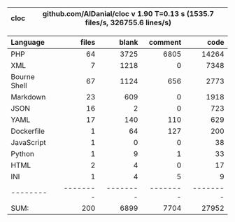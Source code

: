 
cloc|github.com/AlDanial/cloc v 1.90  T=0.13 s (1535.7 files/s, 326755.6 lines/s)
--- | ---

Language|files|blank|comment|code
:-------|-------:|-------:|-------:|-------:
PHP|64|3725|6805|14264
XML|7|1218|0|7348
Bourne Shell|67|1124|656|2773
Markdown|23|609|0|1918
JSON|16|2|0|723
YAML|17|140|110|629
Dockerfile|1|64|127|200
JavaScript|1|0|0|38
Python|1|9|1|33
HTML|2|4|0|17
INI|1|4|5|9
--------|--------|--------|--------|--------
SUM:|200|6899|7704|27952
